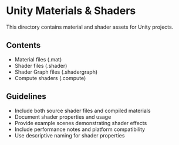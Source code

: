 # Unity Materials & Shaders

This directory contains material and shader assets for Unity projects.

## Contents
- Material files (.mat)
- Shader files (.shader)
- Shader Graph files (.shadergraph)
- Compute shaders (.compute)

## Guidelines
- Include both source shader files and compiled materials
- Document shader properties and usage
- Provide example scenes demonstrating shader effects
- Include performance notes and platform compatibility
- Use descriptive naming for shader properties
